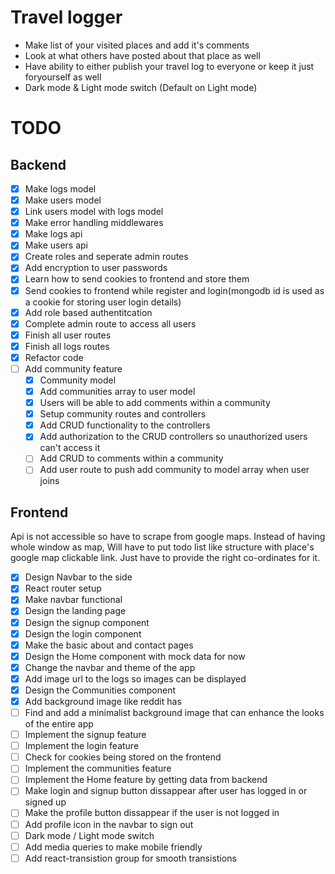 # Travel logger

- Make list of your visited places and add it's comments
- Look at what others have posted about that place as well
- Have ability to either publish your travel log to everyone or keep it just foryourself as well
- Dark mode & Light mode switch (Default on Light mode)

# TODO

## Backend

- [x] Make logs model
- [x] Make users model
- [x] Link users model with logs model
- [x] Make error handling middlewares
- [x] Make logs api
- [x] Make users api
- [x] Create roles and seperate admin routes
- [x] Add encryption to user passwords
- [x] Learn how to send cookies to frontend and store them
- [x] Send cookies to frontend while register and login(mongodb id is used as a cookie for storing user login details)
- [x] Add role based authentitcation
- [x] Complete admin route to access all users
- [x] Finish all user routes
- [x] Finish all logs routes
- [x] Refactor code
- [ ] Add community feature
  - [x] Community model
  - [x] Add communities array to user model
  - [x] Users will be able to add comments within a community
  - [x] Setup community routes and controllers
  - [x] Add CRUD functionality to the controllers
  - [x] Add authorization to the CRUD controllers so unauthorized users can't access it
  - [ ] Add CRUD to comments within a community
  - [ ] Add user route to push add community to model array when user joins

## Frontend

Api is not accessible so have to scrape from google maps. Instead of having whole window as map, Will have to put todo list like structure with place's google map clickable link. Just have to provide the right co-ordinates for it.

- [x] Design Navbar to the side
- [x] React router setup
- [x] Make navbar functional
- [x] Design the landing page
- [x] Design the signup component
- [x] Design the login component
- [x] Make the basic about and contact pages
- [x] Design the Home component with mock data for now
- [x] Change the navbar and theme of the app
- [x] Add image url to the logs so images can be displayed
- [x] Design the Communities component
- [x] Add background image like reddit has
- [ ] Find and add a minimalist background image that can enhance the looks of the entire app
- [ ] Implement the signup feature
- [ ] Implement the login feature
- [ ] Check for cookies being stored on the frontend
- [ ] Implement the communities feature
- [ ] Implement the Home feature by getting data from backend
- [ ] Make login and signup button dissappear after user has logged in or signed up
- [ ] Make the profile button dissappear if the user is not logged in
- [ ] Add profile icon in the navbar to sign out
- [ ] Dark mode / Light mode switch
- [ ] Add media queries to make mobile friendly
- [ ] Add react-transistion group for smooth transistions
